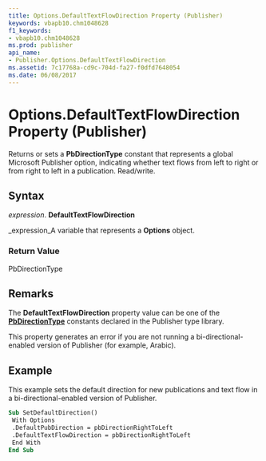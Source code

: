 ```yaml
---
title: Options.DefaultTextFlowDirection Property (Publisher)
keywords: vbapb10.chm1048628
f1_keywords:
- vbapb10.chm1048628
ms.prod: publisher
api_name:
- Publisher.Options.DefaultTextFlowDirection
ms.assetid: 7c17768a-cd9c-704d-fa27-f0dfd7648054
ms.date: 06/08/2017
---
```



# Options.DefaultTextFlowDirection Property (Publisher)

Returns or sets a  **PbDirectionType** constant that represents a global Microsoft Publisher option, indicating whether text flows from left to right or from right to left in a publication. Read/write.


## Syntax

 _expression_. **DefaultTextFlowDirection**

 _expression_A variable that represents a  **Options** object.


### Return Value

PbDirectionType


## Remarks

The  **DefaultTextFlowDirection** property value can be one of the **[PbDirectionType](pbdirectiontype-enumeration-publisher.md)** constants declared in the Publisher type library.

This property generates an error if you are not running a bi-directional-enabled version of Publisher (for example, Arabic).


## Example

This example sets the default direction for new publications and text flow in a bi-directional-enabled version of Publisher.


```vb
Sub SetDefaultDirection() 
 With Options 
 .DefaultPubDirection = pbDirectionRightToLeft 
 .DefaultTextFlowDirection = pbDirectionRightToLeft 
 End With 
End Sub
```


